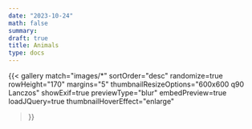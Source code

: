 ```yaml
---
date: "2023-10-24"
math: false
summary: 
draft: true
title: Animals
type: docs
---
```


<div>




</div>


{{< gallery 
    match="images/*" 
    sortOrder="desc" 
    randomize=true
    rowHeight="170" 
    margins="5" 
    thumbnailResizeOptions="600x600 q90 Lanczos" 
    showExif=true
    previewType="blur" 
    embedPreview=true 
    loadJQuery=true 
    thumbnailHoverEffect="enlarge"
>}}

